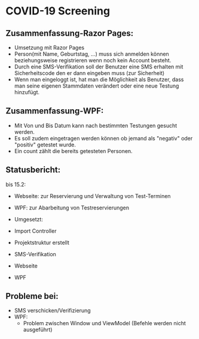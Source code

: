 # COVID-19 Screening

## Zusammenfassung-Razor Pages:
* Umsetzung mit Razor Pages
* Person(mit Name, Geburtstag, ...) muss sich anmelden können beziehungsweise registrieren wenn noch kein Account besteht.
* Durch eine SMS-Verifikation soll der Benutzer eine SMS erhalten mit Sicherheitscode den er dann eingeben muss (zur Sicherheit)
* Wenn man eingeloggt ist, hat man die Möglichkeit als Benutzer, dass man seine eigenen Stammdaten verändert oder eine neue Testung hinzufügt.

## Zusammenfassung-WPF:
* Mit Von und Bis Datum kann nach bestimmten Testungen gesucht werden. 
* Es soll zudem eingetragen werden können ob jemand als "negativ" oder "positiv" getestet wurde.
* Ein count zählt die bereits getesteten Personen.
## Statusbericht:

bis 15.2: 
* Webseite: zur Reservierung und Verwaltung von Test-Terminen
* WPF: zur Abarbeitung von Testreservierungen
    
* Umgesetzt:
* Import Controller
* Projektstruktur erstellt
* SMS-Verifikation
* Webseite
* WPF
## Probleme bei:
* SMS verschicken/Verifizierung
* WPF: 
     * Problem zwischen Window und ViewModel (Befehle werden nicht ausgeführt)
    

